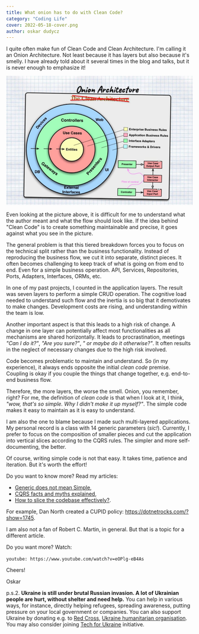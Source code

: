 ```yaml
---
title: What onion has to do with Clean Code?
category: "Coding Life"
cover: 2022-05-18-cover.png
author: oskar dudycz
---
```


I quite often make fun of Clean Code and Clean Architecture. I'm calling it an Onion Architecture. Not least because it has layers but also because it's smelly. I have already told about it several times in the blog and talks, but it is never enough to emphasize it!

![cover](2022-05-18-cover.png)

Even looking at the picture above, it is difficult for me to understand what the author meant and what the flow should look like. If the idea behind "Clean Code" is to create something maintainable and precise, it goes against what you see in the picture.

The general problem is that this tiered breakdown forces you to focus on the technical split rather than the business functionality. Instead of reproducing the business flow, we cut it into separate, distinct pieces. It often becomes challenging to keep track of what is going on from end to end. Even for a simple business operation. API, Services, Repositories, Ports, Adapters, Interfaces, ORMs, etc.

In one of my past projects, I counted in the application layers. The result was seven layers to perform a simple CRUD operation. The cognitive load needed to understand such flow and the inertia is so big that it demotivates to make changes. Development costs are rising, and understanding within the team is low.

Another important aspect is that this leads to a high risk of change. A change in one layer can potentially affect most functionalities as all mechanisms are shared horizontally. It leads to procrastination, meetings _"Can I do it?"_, _"Are you sure?"_, _" or maybe do it otherwise?"_. It often results in the neglect of necessary changes due to the high risk involved.

Code becomes problematic to maintain and understand. So (in my experience), it always ends opposite the initial _clean code_ premise. Coupling is okay if you couple the things that change together, e.g. end-to-end business flow.

Therefore, the more layers, the worse the smell. Onion, you remember, right? For me, the definition of _clean code_ is that when I look at it, I think, _"wow, that's so simple. Why I didn't make it up myself?"_. The simple code makes it easy to maintain as it is easy to understand.

I am also the one to blame because I made such multi-layered applications. My personal record is a class with 14 generic parameters (_sic!_). Currently, I prefer to focus on the composition of smaller pieces and cut the application into vertical slices according to the CQRS rules. The simpler and more self-documenting, the better.

Of course, writing simple code is not that easy. It takes time, patience and iteration. But it's worth the effort!

Do you want to know more? Read my articles:
- [Generic does not mean Simple](/pl/generic_does_not_mean_simple/),
- [CQRS facts and myths explained](/pl/cqrs_facts_and_myths_explained/),
- [How to slice the codebase effectively?](/pl/how_to_slice_the_codebase_effectively/).

For example, Dan North created a CUPID policy: https://dotnetrocks.com/?show=1745.

I am also not a fan of Robert C. Martin, in general. But that is a topic for a different article.

Do you want more? Watch:

`youtube: https://www.youtube.com/watch?v=eOPlg-eB4As`

Cheers!

Oskar

p.s.2. **Ukraine is still under brutal Russian invasion. A lot of Ukrainian people are hurt, without shelter and need help.** You can help in various ways, for instance, directly helping refugees, spreading awareness, putting pressure on your local government or companies. You can also support Ukraine by donating e.g. to [Red Cross](https://www.icrc.org/en/donate/ukraine), [Ukraine humanitarian organisation](https://savelife.in.ua/en/donate/). You may also consider joining [Tech for Ukraine](https://techtotherescue.org/tech/tech-for-ukraine) initiative.

